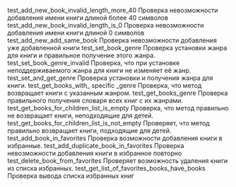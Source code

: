 test_add_new_book_invalid_length_more_40	Проверка невозможности добавления имени книги длиной более 40 символов
test_add_new_book_invalid_length_is_0	    Проверка невозможности добавления имени книги длиной 0 символов
test_add_new_add_same_book	              Проверка невозможности добавления уже добавленной книги 
test_set_book_genre	                      Проверка установки жанра для книги и правильное получение этого жанра.
test_set_book_genre_invalid	              Проверка, что при установке неподдерживаемого жанра для книги не изменяет её жанр.
test_set_and_get_genre	                  Проверка установки и получения жанра для книги.
test_get_books_with_ specific _genre	    Проверка, что метод возвращает книги с указанным жанром.
test_get_books_genre	                    Проверка правильного получения словаря всех книг с их жанрами.
test_get_books_for_children_list_is_empty	Проверка, что метод правильно не возвращает книги, неподходящие для детей.
test_get_books_for_children_list_is_not_empty	Проверяет, что метод правильно возвращает книги, подходящие для детей.
test_add_book_in_favorites	                Проверка возможности добавления книги в избранные.
test_add_duplicate_book_in_favorites	      Проверка невозможности добавления книги в избранное повторно
test_delete_book_from_favorites	            Проверяет возможность удаления книги из списка избранных.
test_get_list_of_favorites_books_have_books	Проверка вывода списка избранных книг
